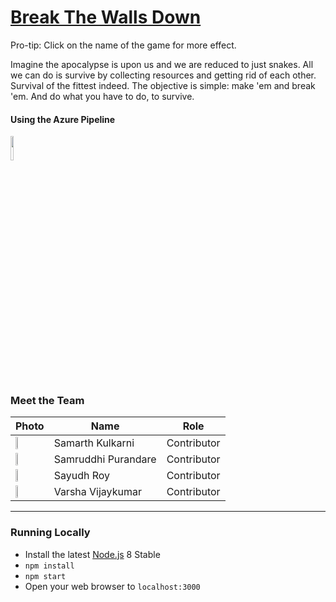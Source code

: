 
# [Break The Walls Down](https://www.youtube.com/watch?v=oSouAbKOXMg)
Pro-tip: Click on the name of the game for more effect.

Imagine the apocalypse is upon us and we are reduced to just snakes. All we can do is survive by collecting resources and getting rid of each other. Survival of the fittest indeed. The objective is simple: make 'em and break 'em. And do what you have to do, to survive.

#### Using the Azure Pipeline
<img src="https://avatars2.githubusercontent.com/ml/1303?s=140&v=4" width="10%">


### Meet the Team

| Photo              | Name             | Role          |
|--------------------|------------------|---------------|
| <img src="https://avatars1.githubusercontent.com/u/26755491?s=400&v=4" width="20%"> | Samarth Kulkarni | Contributor |
| <img src="https://avatars1.githubusercontent.com/u/26755491?s=400&v=4" width="20%"> | Samruddhi Purandare | Contributor |
| <img src="https://avatars1.githubusercontent.com/u/32206290?s=460&v=4" width="20%"> | Sayudh Roy | Contributor |
| <img src="https://avatars0.githubusercontent.com/u/44677841?s=400&u=b450e17545e9b8f4622117813b47032321a9b74b&v=4" width="20%"> | Varsha Vijaykumar | Contributor|

----


### Running Locally

- Install the latest [Node.js](http://nodejs.org) 8 Stable
- `npm install`
- `npm start`
- Open your web browser to `localhost:3000`
